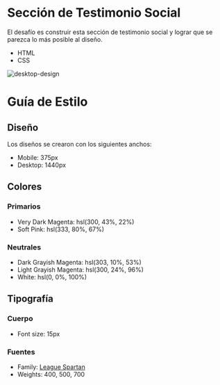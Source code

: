 # Sección de Testimonio Social

El desafío es construir esta sección de testimonio social y lograr que se parezca lo más posible al diseño.

- HTML
- CSS

![desktop-design](https://user-images.githubusercontent.com/112582420/188282227-149520c2-c366-457d-8fc0-662c985d4d1d.jpg)

# Guía de Estilo

## Diseño

Los diseños se crearon con los siguientes anchos:

- Mobile: 375px
- Desktop: 1440px

## Colores

### Primarios

- Very Dark Magenta: hsl(300, 43%, 22%)
- Soft Pink: hsl(333, 80%, 67%)

### Neutrales

- Dark Grayish Magenta: hsl(303, 10%, 53%)
- Light Grayish Magenta: hsl(300, 24%, 96%)
- White: hsl(0, 0%, 100%)

## Tipografía

### Cuerpo

- Font size: 15px

### Fuentes

- Family: [League Spartan](https://fonts.google.com/specimen/League+Spartan)
- Weights: 400, 500, 700

